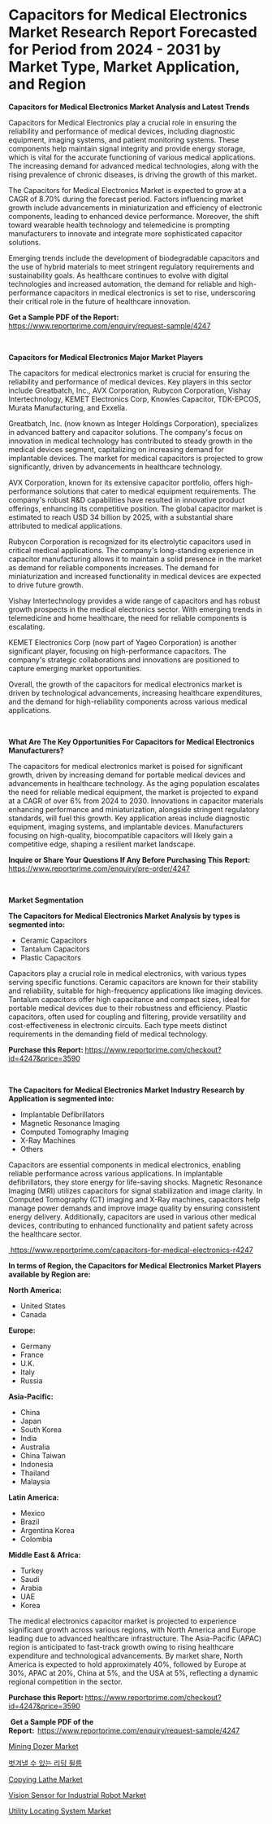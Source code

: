 <p><h1>Capacitors for Medical Electronics Market Research Report Forecasted for Period from 2024 -  2031 by Market Type, Market Application, and Region</h1></p><p><strong>Capacitors for Medical Electronics Market Analysis and Latest Trends</strong></p>
<p><p>Capacitors for Medical Electronics play a crucial role in ensuring the reliability and performance of medical devices, including diagnostic equipment, imaging systems, and patient monitoring systems. These components help maintain signal integrity and provide energy storage, which is vital for the accurate functioning of various medical applications. The increasing demand for advanced medical technologies, along with the rising prevalence of chronic diseases, is driving the growth of this market.</p><p>The Capacitors for Medical Electronics Market is expected to grow at a CAGR of 8.70% during the forecast period. Factors influencing market growth include advancements in miniaturization and efficiency of electronic components, leading to enhanced device performance. Moreover, the shift toward wearable health technology and telemedicine is prompting manufacturers to innovate and integrate more sophisticated capacitor solutions.</p><p>Emerging trends include the development of biodegradable capacitors and the use of hybrid materials to meet stringent regulatory requirements and sustainability goals. As healthcare continues to evolve with digital technologies and increased automation, the demand for reliable and high-performance capacitors in medical electronics is set to rise, underscoring their critical role in the future of healthcare innovation.</p></p>
<p><strong>Get a Sample PDF of the Report:&nbsp;</strong> <a href="https://www.reportprime.com/enquiry/request-sample/4247">https://www.reportprime.com/enquiry/request-sample/4247</a></p>
<p>&nbsp;</p>
<p><strong>Capacitors for Medical Electronics Major Market Players</strong></p>
<p><p>The capacitors for medical electronics market is crucial for ensuring the reliability and performance of medical devices. Key players in this sector include Greatbatch, Inc., AVX Corporation, Rubycon Corporation, Vishay Intertechnology, KEMET Electronics Corp, Knowles Capacitor, TDK-EPCOS, Murata Manufacturing, and Exxelia.</p><p>Greatbatch, Inc. (now known as Integer Holdings Corporation), specializes in advanced battery and capacitor solutions. The company's focus on innovation in medical technology has contributed to steady growth in the medical devices segment, capitalizing on increasing demand for implantable devices. The market for medical capacitors is projected to grow significantly, driven by advancements in healthcare technology.</p><p>AVX Corporation, known for its extensive capacitor portfolio, offers high-performance solutions that cater to medical equipment requirements. The company's robust R&D capabilities have resulted in innovative product offerings, enhancing its competitive position. The global capacitor market is estimated to reach USD 34 billion by 2025, with a substantial share attributed to medical applications.</p><p>Rubycon Corporation is recognized for its electrolytic capacitors used in critical medical applications. The company's long-standing experience in capacitor manufacturing allows it to maintain a solid presence in the market as demand for reliable components increases. The demand for miniaturization and increased functionality in medical devices are expected to drive future growth.</p><p>Vishay Intertechnology provides a wide range of capacitors and has robust growth prospects in the medical electronics sector. With emerging trends in telemedicine and home healthcare, the need for reliable components is escalating.</p><p>KEMET Electronics Corp (now part of Yageo Corporation) is another significant player, focusing on high-performance capacitors. The company's strategic collaborations and innovations are positioned to capture emerging market opportunities.</p><p>Overall, the growth of the capacitors for medical electronics market is driven by technological advancements, increasing healthcare expenditures, and the demand for high-reliability components across various medical applications.</p></p>
<p>&nbsp;</p>
<p><strong>What Are The Key Opportunities For Capacitors for Medical Electronics Manufacturers?</strong></p>
<p><p>The capacitors for medical electronics market is poised for significant growth, driven by increasing demand for portable medical devices and advancements in healthcare technology. As the aging population escalates the need for reliable medical equipment, the market is projected to expand at a CAGR of over 6% from 2024 to 2030. Innovations in capacitor materials enhancing performance and miniaturization, alongside stringent regulatory standards, will fuel this growth. Key application areas include diagnostic equipment, imaging systems, and implantable devices. Manufacturers focusing on high-quality, biocompatible capacitors will likely gain a competitive edge, shaping a resilient market landscape.</p></p>
<p><strong>Inquire or Share Your Questions If Any Before Purchasing This Report:</strong> <a href="https://www.reportprime.com/enquiry/pre-order/4247">https://www.reportprime.com/enquiry/pre-order/4247</a></p>
<p>&nbsp;</p>
<p><strong>Market Segmentation</strong></p>
<p><strong>The Capacitors for Medical Electronics Market Analysis by types is segmented into:</strong></p>
<p><ul><li>Ceramic Capacitors</li><li>Tantalum Capacitors</li><li>Plastic Capacitors</li></ul></p>
<p><p>Capacitors play a crucial role in medical electronics, with various types serving specific functions. Ceramic capacitors are known for their stability and reliability, suitable for high-frequency applications like imaging devices. Tantalum capacitors offer high capacitance and compact sizes, ideal for portable medical devices due to their robustness and efficiency. Plastic capacitors, often used for coupling and filtering, provide versatility and cost-effectiveness in electronic circuits. Each type meets distinct requirements in the demanding field of medical technology.</p></p>
<p><strong>Purchase this Report:&nbsp;</strong><a href="https://www.reportprime.com/checkout?id=4247&price=3590">https://www.reportprime.com/checkout?id=4247&price=3590</a></p>
<p>&nbsp;</p>
<p><strong>The Capacitors for Medical Electronics Market Industry Research by Application is segmented into:</strong></p>
<p><ul><li>Implantable Defibrillators</li><li>Magnetic Resonance Imaging</li><li>Computed Tomography Imaging</li><li>X-Ray Machines</li><li>Others</li></ul></p>
<p><p>Capacitors are essential components in medical electronics, enabling reliable performance across various applications. In implantable defibrillators, they store energy for life-saving shocks. Magnetic Resonance Imaging (MRI) utilizes capacitors for signal stabilization and image clarity. In Computed Tomography (CT) imaging and X-Ray machines, capacitors help manage power demands and improve image quality by ensuring consistent energy delivery. Additionally, capacitors are used in various other medical devices, contributing to enhanced functionality and patient safety across the healthcare sector.</p></p>
<p><a href="https://www.reportprime.com/capacitors-for-medical-electronics-r4247">&nbsp;https://www.reportprime.com/capacitors-for-medical-electronics-r4247</a></p>
<p><strong>In terms of Region, the Capacitors for Medical Electronics Market Players available by Region are:</strong></p>
<p>
    <p> <strong> North America: </strong>
        <ul>
            <li>United States</li>
            <li>Canada</li>
        </ul>
        </p> 
    <p> <strong> Europe: </strong>
        <ul>
            <li>Germany</li>
            <li>France</li>
            <li>U.K.</li>
            <li>Italy</li>
            <li>Russia</li>
        </ul>
        </p> 
    <p> <strong> Asia-Pacific: </strong>
        <ul>
            <li>China</li>
            <li>Japan</li>
            <li>South Korea</li>
            <li>India</li>
            <li>Australia</li>
            <li>China Taiwan</li>
            <li>Indonesia</li>
            <li>Thailand</li>
            <li>Malaysia</li>
        </ul>
        </p> 
    <p> <strong> Latin America: </strong>
        <ul>
            <li>Mexico</li>
            <li>Brazil</li>
            <li>Argentina Korea</li>
            <li>Colombia</li>
        </ul>
        </p> 
    <p> <strong> Middle East & Africa: </strong>
        <ul>
            <li>Turkey</li>
            <li>Saudi</li>
            <li>Arabia</li>
            <li>UAE</li>
            <li>Korea</li>
        </ul>
    </p>
    </p>
<p><p>The medical electronics capacitor market is projected to experience significant growth across various regions, with North America and Europe leading due to advanced healthcare infrastructure. The Asia-Pacific (APAC) region is anticipated to fast-track growth owing to rising healthcare expenditure and technological advancements. By market share, North America is expected to hold approximately 40%, followed by Europe at 30%, APAC at 20%, China at 5%, and the USA at 5%, reflecting a dynamic regional competition in the sector.</p></p>
<p><strong>Purchase this Report: </strong><a href="https://www.reportprime.com/checkout?id=4247&price=3590">https://www.reportprime.com/checkout?id=4247&price=3590</a></p>
<p>&nbsp;<strong>Get a Sample PDF of the Report:&nbsp;&nbsp;</strong><a href="https://www.reportprime.com/enquiry/request-sample/4247">https://www.reportprime.com/enquiry/request-sample/4247</a></p>
<p><strong></strong></p>
<p><p><a href="https://www.linkedin.com/pulse/mining-dozer-market-evolution-global-trends-regional-oetde?trackingId=yko5UTw%2BSG6cTK68JVI6PA%3D%3D">Mining Dozer Market</a></p><p><a href="https://github.com/laholand/Market-Research-Report-List-6/blob/main/78234303421.md">벗겨낼 수 있는 리딩 필름</a></p><p><a href="https://www.linkedin.com/pulse/global-copying-lathe-market-opportunities-forecast-period-from-miyce?trackingId=%2BFNpcQRVR3mm0TTFmUyufA%3D%3D">Copying Lathe Market</a></p><p><a href="https://issuu.com/reportprime-2/docs/vision-sensor-for-industrial-robot-_93df5ac30cf1f5">Vision Sensor for Industrial Robot Market</a></p><p><a href="https://issuu.com/reportprime-2/docs/utility-locating-system-market-size_a89f9f5a7e3f73">Utility Locating System Market</a></p></p>